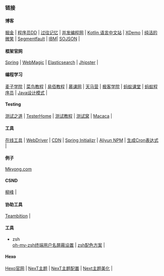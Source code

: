### 链接

#### 博客
[掘金](https://juejin.im/)	|
[程序员DD](http://blog.didispace.com/)	|
[过往记忆](https://www.iteblog.com/)	|
[并发编程网](http://ifeve.com/)	|
[Kotlin 语言中文站](https://www.kotlincn.net/)	|
[XDemo](http://www.xdemo.org/)	|
[纯洁的微笑](http://www.ityouknow.com/)	|
[Segmentfault](https://segmentfault.com/)	|
[IBM](https://www.ibm.com/developerworks/cn/)|
[SOJSON](http://www.sojson.com/blog/)	|

#### 框架官网
[Spring](https://spring.io/)	|
[WebMagic](http://webmagic.io/)	|
[Elasticsearch](https://www.elastic.co/guide/cn/elasticsearch/guide/current/index.html)	|
[Jhipster](http://www.jhipster.tech/)	|

#### 编程学习
[麦子学院](http://www.maiziedu.com/)	|
[菜鸟教程](http://www.runoob.com/)	|
[易佰教程](http://www.yiibai.com/)	|
[慕课网](http://www.imooc.com/)	|
[天马营](https://www.tianmaying.com/)	|
[极客学院](http://www.jikexueyuan.com/)	|
[蚂蚁课堂](http://www.itmayiedu.com/)	|
[蚂蚁程序员](http://bbs.itmayiedu.com/)	|
[Java设计模式](http://java-design-patterns.com/)	|

#### Testing
[测试之道](http://www.testtao.cn/)	|
[TesterHome](https://testerhome.com/)	|
[测试教程](http://www.testclass.net/)  |
[测试窝](https://www.testwo.com/)	|
[Macaca](https://testerhome.com/wiki/developingappium)  |

#### 工具
[在线工具](http://tool.oschina.net/)	|
[WebDriver](https://www.gitbook.com/book/easonhan007/selenium-webdriver/details)   |
[CDN](http://www.bootcdn.cn/)	|
[Spring Initializr](http://start.spring.io/)	|
[Aliyun NPM](https://npm.taobao.org/mirrors/)	|
[生成Cron表达式](http://cron.qqe2.com/)	|

#### 例子
[Mkyong.com](http://www.mkyong.com/)

#### CSND
[柳峰](http://blog.csdn.net/lyq8479/article/category/1366622/2)	|

#### 协助工具
[Teambition](https://www.teambition.com/)	|

#### 工具
* zsh <br>
[oh-my-zsh终端用户名屏蔽设置](http://blog.csdn.net/z3512498/article/details/51245853)	|
[zsh配色方案](http://www.cnblogs.com/weixuqin/p/7029177.html)	|

#### Hexo
[Hexo官网](https://hexo.io/)	|
[NexT主题](https://github.com/iissnan/hexo-theme-next)	|
[NexT主题配置](http://theme-next.iissnan.com/)	|
[Next主题美化](http://shenzekun.cn/hexo%E7%9A%84next%E4%B8%BB%E9%A2%98%E4%B8%AA%E6%80%A7%E5%8C%96%E9%85%8D%E7%BD%AE%E6%95%99%E7%A8%8B.html#more)	|

